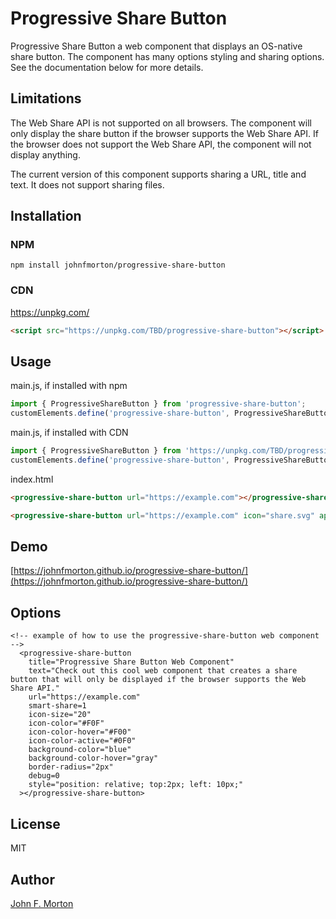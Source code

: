 # Progressive Share Button

Progressive Share Button a web component that displays an OS-native share button. The component has many options styling and sharing options. See the documentation below for more details.
## Limitations

The Web Share API is not supported on all browsers. The component will only display the share button if the browser supports the Web Share API. If the browser does not support the Web Share API, the component will not display anything.

The current version of this component supports sharing a URL, title and text. It does not support sharing files.

## Installation

### NPM

```
npm install johnfmorton/progressive-share-button
```

### CDN

https://unpkg.com/

```html
<script src="https://unpkg.com/TBD/progressive-share-button"></script>
```



## Usage
main.js, if installed with npm
```javascript
import { ProgressiveShareButton } from 'progressive-share-button';
customElements.define('progressive-share-button', ProgressiveShareButton);
```

main.js, if installed with CDN
```javascript
import { ProgressiveShareButton } from 'https://unpkg.com/TBD/progressive-share-button';
customElements.define('progressive-share-button', ProgressiveShareButton);
```

index.html
```html
<progressive-share-button url="https://example.com"></progressive-share-button>

<progressive-share-button url="https://example.com" icon="share.svg" apple-icon="share-ios.svg" android-share="share-android.svg" text="Share this article"></progressive-share-button>
```
## Demo

[https://johnfmorton.github.io/progressive-share-button/](https://johnfmorton.github.io/progressive-share-button/)


## Options
```
<!-- example of how to use the progressive-share-button web component -->
  <progressive-share-button
    title="Progressive Share Button Web Component"
    text="Check out this cool web component that creates a share button that will only be displayed if the browser supports the Web Share API."
    url="https://example.com"
    smart-share=1
    icon-size="20"
    icon-color="#F0F"
    icon-color-hover="#F00"
    icon-color-active="#0F0"
    background-color="blue"
    background-color-hover="gray"
    border-radius="2px"
    debug=0
    style="position: relative; top:2px; left: 10px;"
  ></progressive-share-button>
```




## License

MIT

## Author

[John F. Morton](https://johnfmorton.com)
